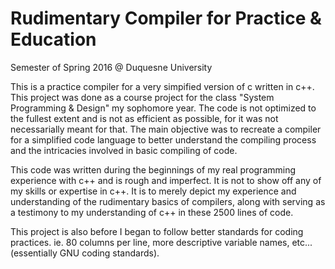 Rudimentary Compiler for Practice & Education
=
Semester of Spring 2016 @ Duquesne University

This is a practice compiler for a very simpified version of c written in 
c++. This project was done as a course project for the class "System 
Programming & Design" my sophomore year. The code is not optimized to the 
fullest extent and is not as efficient as possible, for it was not 
necessarially meant for that. The main objective was to recreate a compiler 
for a simplified code language to better understand the compiling process 
and the intricacies involved in basic compiling of code.

This code was written during the beginnings of my real programming
experience with c++ and is rough and imperfect. It is not to show off any of
my skills or expertise in c++. It is to merely depict my experience and
understanding of the rudimentary basics of compilers, along with serving as 
a testimony to my understanding of c++ in these 2500 lines of code.

This project is also before I began to follow better standards for coding 
practices. ie. 80 columns per line, more descriptive variable names, etc... (essentially GNU coding standards).
